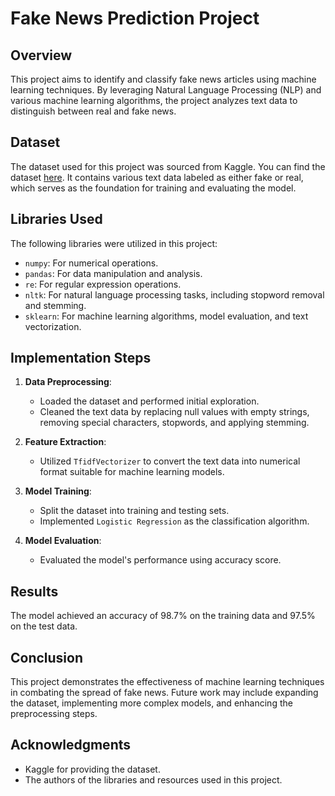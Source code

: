 # Fake News Prediction Project

## Overview
This project aims to identify and classify fake news articles using machine learning techniques. By leveraging Natural Language Processing (NLP) and various machine learning algorithms, the project analyzes text data to distinguish between real and fake news.

## Dataset
The dataset used for this project was sourced from Kaggle. You can find the dataset [here](https://www.kaggle.com/competitions/fake-news/data). It contains various text data labeled as either fake or real, which serves as the foundation for training and evaluating the model.

## Libraries Used
The following libraries were utilized in this project:

- `numpy`: For numerical operations.
- `pandas`: For data manipulation and analysis.
- `re`: For regular expression operations.
- `nltk`: For natural language processing tasks, including stopword removal and stemming.
- `sklearn`: For machine learning algorithms, model evaluation, and text vectorization.

## Implementation Steps

1. **Data Preprocessing**:
   - Loaded the dataset and performed initial exploration.
   - Cleaned the text data by replacing null values with empty strings, removing special characters, stopwords, and applying stemming.

2. **Feature Extraction**:
   - Utilized `TfidfVectorizer` to convert the text data into numerical format suitable for machine learning models.

3. **Model Training**:
   - Split the dataset into training and testing sets.
   - Implemented `Logistic Regression` as the classification algorithm.

4. **Model Evaluation**:
   - Evaluated the model's performance using accuracy score.

## Results
The model achieved an accuracy of 98.7% on the training data and 97.5% on the test data.

## Conclusion
This project demonstrates the effectiveness of machine learning techniques in combating the spread of fake news. Future work may include expanding the dataset, implementing more complex models, and enhancing the preprocessing steps.


## Acknowledgments
- Kaggle for providing the dataset.
- The authors of the libraries and resources used in this project.
